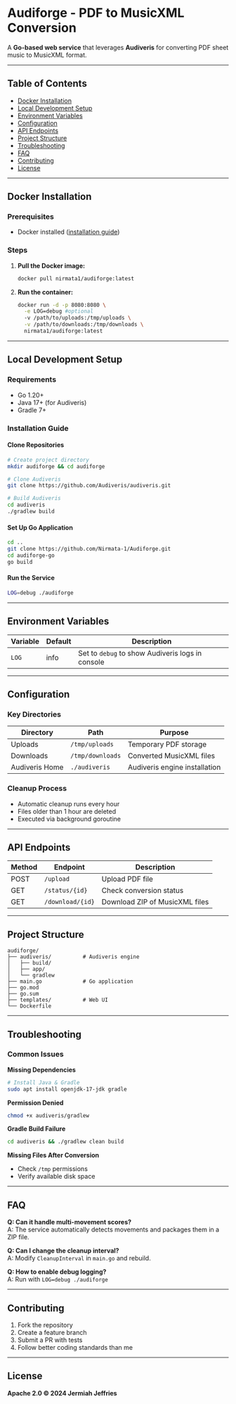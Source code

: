 # Audiforge - PDF to MusicXML Conversion

A **Go-based web service** that leverages **Audiveris** for converting PDF sheet music to MusicXML format.

---

## Table of Contents

- [Docker Installation](#docker-installation)
- [Local Development Setup](#local-development-setup)
- [Environment Variables](#environment-variables)
- [Configuration](#configuration)
- [API Endpoints](#api-endpoints)
- [Project Structure](#project-structure)
- [Troubleshooting](#troubleshooting)
- [FAQ](#faq)
- [Contributing](#contributing)
- [License](#license)

---

## Docker Installation

### Prerequisites

- Docker installed ([installation guide](https://docs.docker.com/get-docker/))

### Steps

1. **Pull the Docker image:**

   ```bash
   docker pull nirmata1/audiforge:latest
   ```

2. **Run the container:**

   ```bash
   docker run -d -p 8080:8080 \
     -e LOG=debug #optional
     -v /path/to/uploads:/tmp/uploads \
     -v /path/to/downloads:/tmp/downloads \
     nirmata1/audiforge:latest
   ```   
---

## Local Development Setup

### Requirements

- Go 1.20+
- Java 17+ (for Audiveris)
- Gradle 7+

### Installation Guide

#### Clone Repositories

```bash
# Create project directory
mkdir audiforge && cd audiforge

# Clone Audiveris
git clone https://github.com/Audiveris/audiveris.git

# Build Audiveris
cd audiveris
./gradlew build
```

#### Set Up Go Application

```bash
cd ..
git clone https://github.com/Nirmata-1/Audiforge.git
cd audiforge-go
go build
```

#### Run the Service

```bash
LOG=debug ./audiforge
```

---

## Environment Variables

| Variable | Default | Description |
|----------|---------|-------------|
| `LOG`    | info    | Set to `debug` to show Audiveris logs in console |

---

## Configuration

### Key Directories

| Directory      | Path             | Purpose                      |
|----------------|------------------|------------------------------|
| Uploads        | `/tmp/uploads`   | Temporary PDF storage        |
| Downloads      | `/tmp/downloads` | Converted MusicXML files     |
| Audiveris Home | `./audiveris`    | Audiveris engine installation |

### Cleanup Process

- Automatic cleanup runs every hour
- Files older than 1 hour are deleted
- Executed via background goroutine

---

## API Endpoints

| Method | Endpoint         | Description                    |
|--------|------------------|--------------------------------|
| POST   | `/upload`        | Upload PDF file                |
| GET    | `/status/{id}`   | Check conversion status        |
| GET    | `/download/{id}` | Download ZIP of MusicXML files |

---

## Project Structure

```
audiforge/
├── audiveris/          # Audiveris engine
│   ├── build/
│   ├── app/
│   └── gradlew
├── main.go             # Go application
├── go.mod
├── go.sum
├── templates/          # Web UI
└── Dockerfile
```

---

## Troubleshooting

### Common Issues

**Missing Dependencies**

```bash
# Install Java & Gradle
sudo apt install openjdk-17-jdk gradle
```

**Permission Denied**

```bash
chmod +x audiveris/gradlew
```

**Gradle Build Failure**

```bash
cd audiveris && ./gradlew clean build
```

**Missing Files After Conversion**

- Check `/tmp` permissions
- Verify available disk space

---

## FAQ

**Q: Can it handle multi-movement scores?**  
A: The service automatically detects movements and packages them in a ZIP file.

**Q: Can I change the cleanup interval?**  
A: Modify `CleanupInterval` in `main.go` and rebuild.

**Q: How to enable debug logging?**  
A: Run with `LOG=debug ./audiforge`

---

## Contributing

1. Fork the repository  
2. Create a feature branch  
3. Submit a PR with tests  
4. Follow better coding standards than me

---

## License

**Apache 2.0 © 2024 Jermiah Jeffries**
